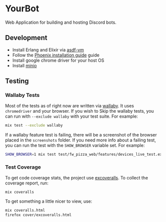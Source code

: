 # YourBot

Web Application for building and hosting Discord bots.

## Development

* Install Erlang and Elixir via [asdf-vm](https://github.com/asdf-vm/asdf-elixir)
* Follow the [Phoenix installation guide](https://hexdocs.pm/phoenix/installation.html) guide
* Install google chrome driver for your host OS
* Install [minio](https://min.io/)

## Testing

### Wallaby Tests

Most of the tests as of right now are written via [wallaby](https://hexdocs.pm/wallaby/readme.html).
It uses `chromedriver` and your browser. If you wish to Skip the wallaby tests, you can run with
`--exclude wallaby` with your test suite. For example:

```bash
mix test --exclude wallaby
```

If a wallaby feature test is failing, there will be a screenshot of the browser placed in the `screenshots`
folder. If you need more info about a failing test, you can run the test with the `SHOW_BROWSER` variable set.
For example:

```bash
SHOW_BROWSER=1 mix test test/fw_pizza_web/features/devices_live_test.exs
```

### Test Coverage

To get code coverage stats, the project use [excoveralls](https://hexdocs.pm/excoveralls/). To collect
the coverage report, run:

```baash
mix coveralls
```

To get something a little nicer to view, use:

```bash
mix coveralls.html
firefox cover/excoveralls.html
```
